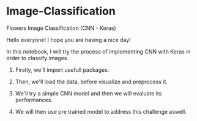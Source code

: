 # Image-Classification
Flowers Image Classification (CNN - Keras)

Hello everyone! I hope you are having a nice day!

In this notebook, I will try the process of implementing CNN with Keras in order to classify images.

1. Firstly, we'll import usefull packages.

2. Then, we'll load the data, before visualize and preprocess it.

3. We'll try a simple CNN model and then we will evaluate its performances.

4. We will then use pre trained model to address this challenge aswell.
